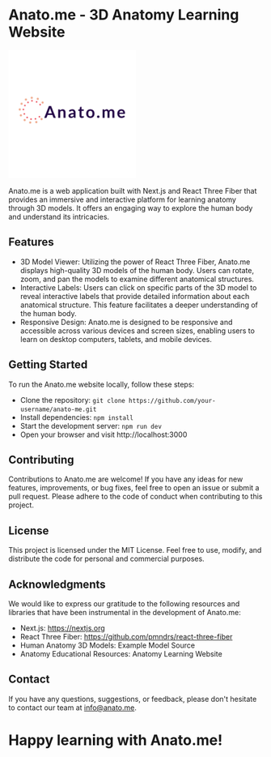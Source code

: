 
# Anato.me - 3D Anatomy Learning Website
<img src="/logo_transparent.png" alt="Logo" width="50%">


Anato.me is a web application built with Next.js and React Three Fiber that provides an immersive and interactive platform for learning anatomy through 3D models. It offers an engaging way to explore the human body and understand its intricacies.

## Features
- 3D Model Viewer: Utilizing the power of React Three Fiber, Anato.me displays high-quality 3D models of the human body. Users can rotate, zoom, and pan the models to examine different anatomical structures.
- Interactive Labels: Users can click on specific parts of the 3D model to reveal interactive labels that provide detailed information about each anatomical structure. This feature facilitates a deeper understanding of the human body.
- Responsive Design: Anato.me is designed to be responsive and accessible across various devices and screen sizes, enabling users to learn on desktop computers, tablets, and mobile devices.

## Getting Started
To run the Anato.me website locally, follow these steps:

- Clone the repository: `git clone https://github.com/your-username/anato-me.git`
- Install dependencies: `npm install`
- Start the development server: `npm run dev`
- Open your browser and visit http://localhost:3000

## Contributing
Contributions to Anato.me are welcome! If you have any ideas for new features, improvements, or bug fixes, feel free to open an issue or submit a pull request. Please adhere to the code of conduct when contributing to this project.

## License
This project is licensed under the MIT License. Feel free to use, modify, and distribute the code for personal and commercial purposes.

## Acknowledgments
We would like to express our gratitude to the following resources and libraries that have been instrumental in the development of Anato.me:

- Next.js: https://nextjs.org
- React Three Fiber: https://github.com/pmndrs/react-three-fiber
- Human Anatomy 3D Models: Example Model Source
- Anatomy Educational Resources: Anatomy Learning Website

## Contact
If you have any questions, suggestions, or feedback, please don't hesitate to contact our team at info@anato.me.

# Happy learning with Anato.me!
